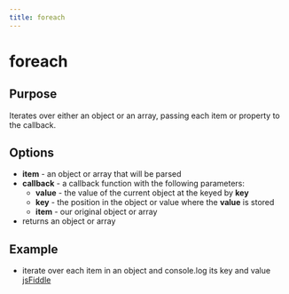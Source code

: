 ```yaml
---
title: foreach
---
```

# foreach #

## Purpose ##

Iterates over either an object or an array, passing each item or property to the callback.

## Options ##

* **item** - an object or array that will be parsed
* **callback** -  a callback function with the following parameters:
  * **value** - the value of the current object at the keyed by **key**
  * **key** - the position in the object or value where the **value** is stored
  * **item** - our original object or array
* returns an object or array

## Example ##

* iterate over each item in an object and console.log its key and value [jsFiddle](http://jsfiddle.net/popcornjs/4EE8E/)
